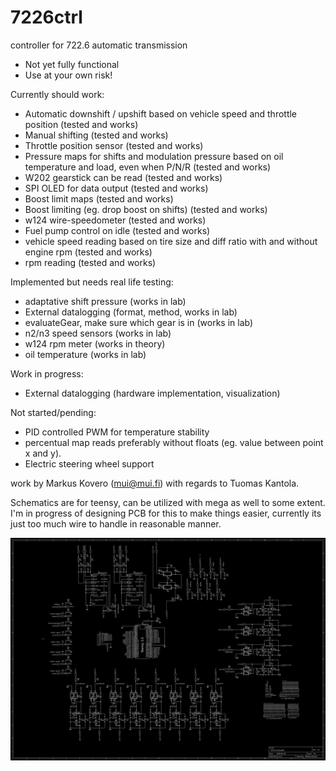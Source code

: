 # 7226ctrl
controller for 722.6 automatic transmission

- Not yet fully functional
- Use at your own risk!

Currently should work:
- Automatic downshift / upshift based on vehicle speed and throttle position (tested and works)
- Manual shifting (tested and works)
- Throttle position sensor (tested and works)
- Pressure maps for shifts and modulation pressure based on oil temperature and load, even when P/N/R (tested and works)
- W202 gearstick can be read (tested and works)
- SPI OLED for data output (tested and works)
- Boost limit maps (tested and works)
- Boost limiting (eg. drop boost on shifts) (tested and works)
- w124 wire-speedometer (tested and works)
- Fuel pump control on idle (tested and works)
- vehicle speed reading based on tire size and diff ratio with and without engine rpm (tested and works)
- rpm reading (tested and works)

Implemented but needs real life testing:
- adaptative shift pressure (works in lab)
- External datalogging (format, method, works in lab)
- evaluateGear, make sure which gear is in (works in lab)
- n2/n3 speed sensors (works in lab)
- w124 rpm meter (works in theory)
- oil temperature (works in lab)

Work in progress:
- External datalogging (hardware implementation, visualization)

Not started/pending:
- PID controlled PWM for temperature stability
- percentual map reads preferably without floats (eg. value between point x and y).
- Electric steering wheel support



work by Markus Kovero (mui@mui.fi) with regards to Tuomas Kantola.

Schematics are for teensy, can be utilized with mega as well to some extent.
I'm in progress of designing PCB for this to make things easier, currently its just too much wire to handle in reasonable manner.

![Alt text](/schematics.png?raw=true "Schematics for teensy")

